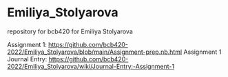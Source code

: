 # Emiliya_Stolyarova
repository for bcb420 for Emiliya Stolyarova

Assignment 1: https://github.com/bcb420-2022/Emiliya_Stolyarova/blob/main/Assignment-prep.nb.html
Assignment 1 Journal Entry: https://github.com/bcb420-2022/Emiliya_Stolyarova/wiki/Journal-Entry:-Assignment-1
